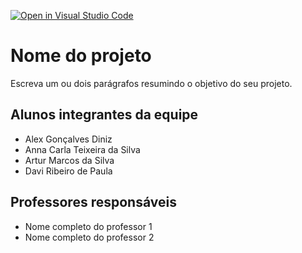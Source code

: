 [![Open in Visual Studio Code](https://classroom.github.com/assets/open-in-vscode-718a45dd9cf7e7f842a935f5ebbe5719a5e09af4491e668f4dbf3b35d5cca122.svg)](https://classroom.github.com/online_ide?assignment_repo_id=11995862&assignment_repo_type=AssignmentRepo)
# Nome do projeto
Escreva um ou dois parágrafos resumindo o objetivo do seu projeto.

## Alunos integrantes da equipe

* Alex Gonçalves Diniz
* Anna Carla Teixeira da Silva
* Artur Marcos da Silva
* Davi Ribeiro de Paula

## Professores responsáveis

* Nome completo do professor 1
* Nome completo do professor 2

